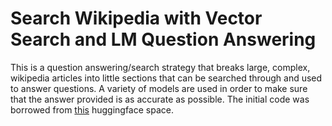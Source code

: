 # Search Wikipedia with Vector Search and LM Question Answering

This is a question answering/search strategy that breaks large, complex, wikipedia articles into little sections that can be searched through and used to answer questions. A variety of models are used in order to make sure that the answer provided is as accurate as possible. The initial code was borrowed from [this](https://huggingface.co/spaces/LectureExchange/open_domain_qa) huggingface space.
